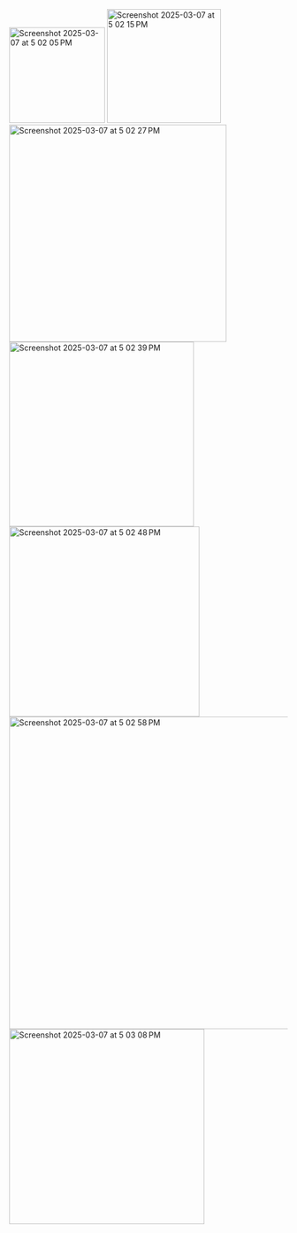 <img width="173" alt="Screenshot 2025-03-07 at 5 02 05 PM" src="https://github.com/user-attachments/assets/da27a5a6-55b8-430b-a8b4-15c3fabcd68b" />
<img width="206" alt="Screenshot 2025-03-07 at 5 02 15 PM" src="https://github.com/user-attachments/assets/3707384a-c16a-43a7-b711-dbfc7dc8cc8d" />
<img width="393" alt="Screenshot 2025-03-07 at 5 02 27 PM" src="https://github.com/user-attachments/assets/614a1e3e-c478-4d91-a2aa-9933f1106d14" />
<img width="334" alt="Screenshot 2025-03-07 at 5 02 39 PM" src="https://github.com/user-attachments/assets/9d283a04-cffe-40bc-abf7-0a2a6ffa59ad" />
<img width="344" alt="Screenshot 2025-03-07 at 5 02 48 PM" src="https://github.com/user-attachments/assets/79d677d0-b88d-45be-8788-7d3a64b8abfd" />
<img width="565" alt="Screenshot 2025-03-07 at 5 02 58 PM" src="https://github.com/user-attachments/assets/c39d45d0-294f-4f9c-ae57-332684adc8fe" />
<img width="353" alt="Screenshot 2025-03-07 at 5 03 08 PM" src="https://github.com/user-attachments/assets/beb38664-c7f7-4f40-8595-7a90f816d3d5" />

